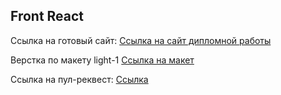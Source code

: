 ## Front React

Ссылка на готовый сайт:
[Ссылка на сайт дипломной работы](https://sha.nomoredomainsmonster.ru)

Верстка по макету light-1
[Ссылка на макет](https://www.figma.com/file/6FMWkB94wE7KTkcCgUXtnC/light-1?type=design&node-id=891-3857&mode=design&t=2o1n0jVrlmCiWxAF-0)

Ссылка на пул-реквест:
[Ссылка](https://github.com/mityourik/movies-explorer-frontend/pull/2#issue-2040097966)